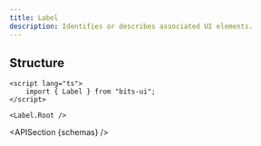 ```yaml
---
title: Label
description: Identifies or describes associated UI elements.
---
```


<script>
	import { APISection, ComponentPreview, LabelDemo } from '$lib/components/index.js'
	export let schemas;
</script>

<ComponentPreview name="label-demo" comp="Label">

<LabelDemo slot="preview" />

</ComponentPreview>

## Structure

```svelte
<script lang="ts">
	import { Label } from "bits-ui";
</script>

<Label.Root />
```

<APISection {schemas} />
